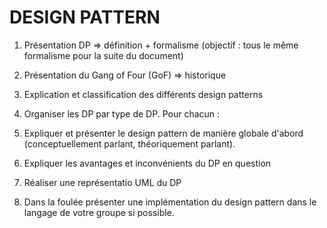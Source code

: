 # DESIGN PATTERN

1. Présentation DP => définition + formalisme (objectif : tous le même formalisme pour la suite du document)

2. Présentation du Gang of Four (GoF) => historique

3. Explication et classification des différents design patterns

4. Organiser les DP par type de DP. Pour chacun :

5. Expliquer et présenter le design pattern de manière globale d'abord (conceptuellement parlant, théoriquement parlant).

6. Expliquer les avantages et inconvénients du DP en question

7. Réaliser une représentatio UML du DP

8. Dans la foulée présenter une implémentation du design pattern dans le langage de votre groupe si possible.
